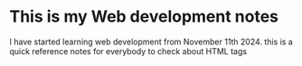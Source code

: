 <h1> This is my Web development notes  </h1>
<p> I have started learning web development from November 11th 2024. this is a quick reference notes for everybody to check about HTML tags</p>
